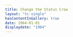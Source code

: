 ```yaml
---
title: Change the Status Crow
layout: "tc-single"
hasContentInGallery: true
date: 1964-01-01
displaydate: "1964"
---
```

